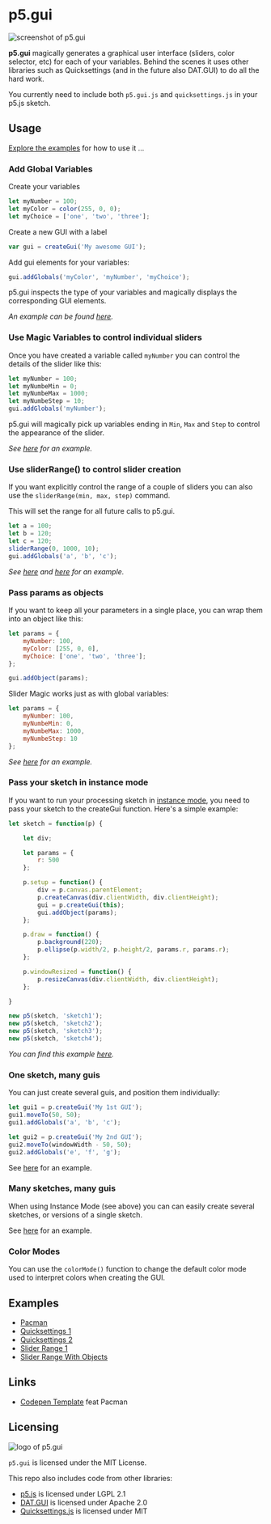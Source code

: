 # p5.gui

![screenshot of p5.gui](p5_gui_screenshot.png)  

**p5.gui** magically generates a graphical user interface (sliders, color selector, etc) for each of your variables. Behind the scenes it uses other libraries such as Quicksettings (and in the future also DAT.GUI) to do all the hard work.

You currently need to include both `p5.gui.js` and `quicksettings.js` in your p5.js sketch.

## Usage

[Explore the examples](https://bitcraftlab.github.io/p5.gui) for how to use it ...

### Add Global Variables

Create your variables

```js
let myNumber = 100;
let myColor = color(255, 0, 0);
let myChoice = ['one', 'two', 'three'];
```

Create a new GUI with a label

```js
var gui = createGui('My awesome GUI');
```

Add gui elements for your variables:  

```js
gui.addGlobals('myColor', 'myNumber', 'myChoice');
```

p5.gui inspects the type of your variables and magically displays the corresponding GUI elements.

*An example can be found [here](examples/quicksettings-1).*

### Use Magic Variables to control individual sliders

Once you have created a variable called `myNumber` you can control the details of the slider like this:

```js
let myNumber = 100;
let myNumbeMin = 0;
let myNumbeMax = 1000;
let myNumbeStep = 10;
gui.addGlobals('myNumber');
```

p5.gui will magically pick up variables ending in `Min`, `Max` and `Step` to  control the appearance of the slider.

*See [here](examples/slider-range-1) for an example.*

### Use sliderRange() to control slider creation

If you want explicitly control the range of a couple of sliders you can also use the `sliderRange(min, max, step)` command.

This will set the range for all future calls to p5.gui.

```js
let a = 100;
let b = 120;
let c = 120;
sliderRange(0, 1000, 10);
gui.addGlobals('a', 'b', 'c');
```

*See [here](examples/slider-range-2) and [here](examples/quicksettings-2) for an example.*

### Pass params as objects

If you want to keep all your parameters in a single place, you can wrap them into an object like this:

```js
let params = {
	myNumber: 100,
	myColor: [255, 0, 0],
	myChoice: ['one', 'two', 'three'];
};

gui.addObject(params);
```

Slider Magic works just as with global variables:

```js
let params = {
	myNumber: 100,
	myNumbeMin: 0,
	myNumbeMax: 1000,
	myNumbeStep: 10
};
```

*See [here](examples/slider-range-3) for an example.*

### Pass your sketch in instance mode

If you want to run your processing sketch in [instance mode](https://github.com/processing/p5.js/wiki/Global-and-instance-mode), you need to pass your sketch to the createGui function.  Here's a simple example:

```js
let sketch = function(p) {

	let div;

	let params = {
		r: 500
	};

	p.setup = function() {
		div = p.canvas.parentElement;
		p.createCanvas(div.clientWidth, div.clientHeight);
		gui = p.createGui(this);
		gui.addObject(params);
	};

	p.draw = function() {
		p.background(220);
		p.ellipse(p.width/2, p.height/2, params.r, params.r);
	};

	p.windowResized = function() {
		p.resizeCanvas(div.clientWidth, div.clientHeight);
	};

}

new p5(sketch, 'sketch1');
new p5(sketch, 'sketch2');
new p5(sketch, 'sketch3');
new p5(sketch, 'sketch4');
```

*You can find this example [here](examples/instance-mode-1).*

### One sketch, many guis

You can just create several guis, and position them individually:

```js
let gui1 = p.createGui('My 1st GUI');
gui1.moveTo(50, 50);
gui1.addGlobals('a', 'b', 'c');

let gui2 = p.createGui('My 2nd GUI');
gui2.moveTo(windowWidth - 50, 50);
gui2.addGlobals('e', 'f', 'g');
```

See [here](examples/quicksettings-2) for an example.

### Many sketches, many guis

When using Instance Mode (see above) you can can easily create several sketches, or versions of a single sketch.

See [here](examples/slider-range-4) for an example.

### Color Modes

You can use the `colorMode()` function to change the default color mode used to interpret colors when creating the GUI.


## Examples
* [Pacman](examples/pacman/)
* [Quicksettings 1](examples/quicksettings-1/)
* [Quicksettings 2](examples/quicksettings-2/)
* [Slider Range 1](examples/slider-range-1/)
* [Slider Range With Objects](examples/slider-range-3/)

## Links
* [Codepen Template](https://codepen.io/bitcraftlab/pen/GNKmGg) feat Pacman

## Licensing

![logo of p5.gui](p5_gui_logo.png)  

`p5.gui` is licensed under the MIT License.

This repo also includes code from other libraries:  

* [p5.js](https://github.com/processing/p5.js) is licensed under LGPL 2.1
* [DAT.GUI](https://github.com/dataarts/dat.gui) is licensed under Apache 2.0
* [Quicksettings.js](https://github.com/bit101/quicksettings) is licensed under MIT
